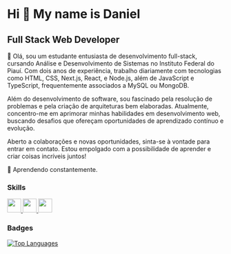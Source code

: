 Hi 👋 My name is Daniel
=======================

Full Stack Web Developer
------------------------

👋 Olá, sou um estudante entusiasta de desenvolvimento full-stack, cursando Análise e Desenvolvimento de Sistemas no Instituto Federal do Piauí. Com dois anos de experiência, trabalho diariamente com tecnologias como HTML, CSS, Next.js, React, e Node.js, além de JavaScript e TypeScript, frequentemente associados a MySQL ou MongoDB.

Além do desenvolvimento de software, sou fascinado pela resolução de problemas e pela criação de arquiteturas bem elaboradas. Atualmente, concentro-me em aprimorar minhas habilidades em desenvolvimento web, buscando desafios que ofereçam oportunidades de aprendizado contínuo e evolução.

Aberto a colaborações e novas oportunidades, sinta-se à vontade para entrar em contato. Estou empolgado com a possibilidade de aprender e criar coisas incríveis juntos!

🧠 Aprendendo constantemente.

### Skills

<p align="left">
    <a href="https://www.github.com/danieluau" target="_blank" rel="noreferrer">
        <picture>
            <source media="(prefers-color-scheme: dark)" srcset="https://raw.githubusercontent.com/danielcranney/readme-generator/main/public/icons/socials/github-dark.svg" />
            <source media="(prefers-color-scheme: light)" srcset="https://raw.githubusercontent.com/danielcranney/readme-generator/main/public/icons/socials/github.svg" />
            <img src="https://raw.githubusercontent.com/danielcranney/readme-generator/main/public/icons/socials/github.svg" width="32" height="32" />
        </picture>
    </a>
    <a href="http://www.instagram.com/safelydan" target="_blank" rel="noreferrer">
        <img src="https://raw.githubusercontent.com/danielcranney/readme-generator/main/public/icons/socials/instagram.svg" width="32" height="32" />
    </a>
    <a href="https://www.linkedin.com/in/daniel-araujo-leal-131191289/" target="_blank" rel="noreferrer">
        <picture>
            <source media="(prefers-color-scheme: dark)" srcset="https://raw.githubusercontent.com/danielcranney/readme-generator/main/public/icons/socials/linkedin-dark.svg" />
            <source media="(prefers-color-scheme: light)" srcset="https://raw.githubusercontent.com/danielcranney/readme-generator/main/public/icons/socials/linkedin.svg" />
            <img src="https://raw.githubusercontent.com/danielcranney/readme-generator/main/public/icons/socials/linkedin.svg" width="32" height="32" />
        </picture>
    </a>
</p>



### Badges 
<a href="https://github.com/danieluau" align="left"><img src="https://github-readme-stats.vercel.app/api/top-langs/?username=danieluau&langs_count=10&title_color=0891b2&text_color=ffffff&icon_color=0891b2&bg_color=1c1917&hide_border=true&locale=en&custom_title=Top%20%Languages" alt="Top Languages" /></a>

